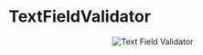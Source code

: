 TextFieldValidator
==================

<p align="center"><img title="Text Field Validator" src="https://s3.amazonaws.com/cocoacontrols_production/uploads/control_image/image/4358/IMG_5331.PNG"/></p>
